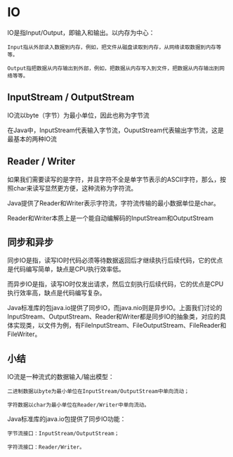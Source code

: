 # IO
IO是指Input/Output，即输入和输出。以内存为中心：

    Input指从外部读入数据到内存，例如，把文件从磁盘读取到内存，从网络读取数据到内存等等。

    Output指把数据从内存输出到外部，例如，把数据从内存写入到文件，把数据从内存输出到网络等等。

## InputStream / OutputStream

IO流以byte（字节）为最小单位，因此也称为字节流

在Java中，InputStream代表输入字节流，OuputStream代表输出字节流，这是最基本的两种IO流

## Reader / Writer
如果我们需要读写的是字符，并且字符不全是单字节表示的ASCII字符，那么，按照char来读写显然更方便，这种流称为字符流。

Java提供了Reader和Writer表示字符流，字符流传输的最小数据单位是char。

Reader和Writer本质上是一个能自动编解码的InputStream和OutputStream

## 同步和异步

同步IO是指，读写IO时代码必须等待数据返回后才继续执行后续代码，它的优点是代码编写简单，缺点是CPU执行效率低。

而异步IO是指，读写IO时仅发出请求，然后立刻执行后续代码，它的优点是CPU执行效率高，缺点是代码编写复杂。

Java标准库的包java.io提供了同步IO，而java.nio则是异步IO。上面我们讨论的InputStream、OutputStream、Reader和Writer都是同步IO的抽象类，对应的具体实现类，以文件为例，有FileInputStream、FileOutputStream、FileReader和FileWriter。

## 小结

IO流是一种流式的数据输入/输出模型：

    二进制数据以byte为最小单位在InputStream/OutputStream中单向流动；

    字符数据以char为最小单位在Reader/Writer中单向流动。

Java标准库的java.io包提供了同步IO功能：

    字节流接口：InputStream/OutputStream；

    字符流接口：Reader/Writer。



